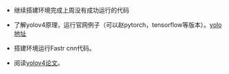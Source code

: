 - 继续搭建环境完成上周没有成功运行的代码
- 了解yolov4原理，运行官网例子（可以赵pytorch，tensorflow等版本）。[yolo地址](https://github.com/AlexeyAB/darknet)
- 搭建环境运行Fastr cnn代码。

- 阅读[yolov4论文](https://arxiv.org/abs/2004.10934)。